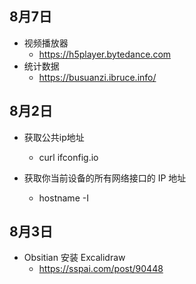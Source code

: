 ## 8月7日
- 视频播放器
  - https://h5player.bytedance.com
- 统计数据
  - https://busuanzi.ibruce.info/
## 8月2日
- 获取公共ip地址 
  - curl ifconfig.io

- 获取你当前设备的所有网络接口的 IP 地址
  - hostname -I

## 8月3日
- Obsitian 安装 Excalidraw
  - https://sspai.com/post/90448